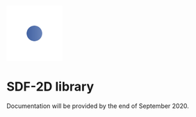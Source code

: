 <img src="static/logo-colored.svg" width=128 height=128 alt="logo" />

# SDF-2D library

Documentation will be provided by the end of September 2020.
